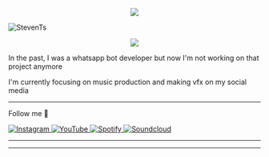 <p align="center">
<img src="https://readme-typing-svg.herokuapp.com?color=%2336BCF7&center=true&vCenter=true&lines=Welcome+to+my+profile" />
</p>

<img src="https://komarev.com/ghpvc/?username=StepenGans&label=Total%20Profile%20Visitor&color=071A2C&style=for-the-badge" alt="StevenTs" />

<p align="center">
<a href="https://stevents.my.id"><img align="center" src="https://github-cardname.caliph.my.id/api?name=StevenTs&description=Hi%2C%20i'm%20a%20VFX%20Maker%2C%20Nice%20to%20meet%20you&image=https://avatars.githubusercontent.com/StepenGans&usqp=CAU&backgroundColor=%23ecf0f1&instagram=@stveen.ts&github=StepenGans&pattern=ticTacToe&colorPattern=%23eaeaea&site=https://stevents.my.id"/></a>
</p>

In the past, I was a whatsapp bot developer but now I'm not working on that project anymore

I'm currently focusing on music production and making vfx on my social media


___
<p>Follow me 👋</p>
  <a href="https://instagram.com/stveen.ts" target="_blank">
    <img src="https://img.shields.io/badge/instagram-%23E4405F.svg?&style=for-the-badge&logo=instagram&logoColor=white&color=071A2C" alt="Instagram"/>
  </a>
  <a href="https://youtube.com/c/StevenTs-EDX" target="_blank">
    <img src="https://img.shields.io/badge/youtube-%2312100E.svg?&style=for-the-badge&logo=youtube&logoColor=white&color=071A2C" alt="YouTube"/>
  </a>
<a href="https://open.spotify.com/artist/16DT477pJEBjP3xNqL2hq7" target="_blank">
    <img src="https://img.shields.io/badge/spotify-%2312100E.svg?&style=for-the-badge&logo=spotify&logoColor=white&color=071A2C" alt="Spotify"/>
  </a>
<a href="https://soundcloud.com/steventz" target="_blank">
    <img src="https://img.shields.io/badge/soundcloud-%2312100E.svg?&style=for-the-badge&logo=soundcloud&logoColor=white&color=071A2C" alt="Soundcloud"/>
  </a>
  
___


___
